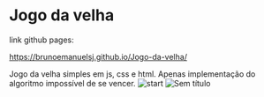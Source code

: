 # Jogo da velha



link github pages:

https://brunoemanuelsj.github.io/Jogo-da-velha/


Jogo da velha simples em js, css e html.  Apenas implementação do algoritmo impossível de se vencer.
![start](https://user-images.githubusercontent.com/38478766/75384268-91b6e580-58bc-11ea-803e-d1897e35020f.jpg) ![Sem título](https://user-images.githubusercontent.com/38478766/75783143-d3251600-5d3e-11ea-8342-9cf3cf47854f.png)

